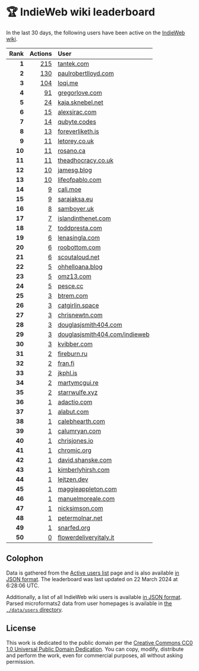 # 🏆 IndieWeb wiki leaderboard

In the last 30 days, the following users have been active on the [IndieWeb wiki](https://indieweb.org).

| Rank | Actions | User |
|-----:|--------:|:-----|
| **1** | [215](https://indieweb.org/Special:Contributions/Tantek.com) | [tantek.com](http://tantek.com) |
| **2** | [130](https://indieweb.org/Special:Contributions/Paulrobertlloyd.com) | [paulrobertlloyd.com](http://paulrobertlloyd.com) |
| **3** | [104](https://indieweb.org/Special:Contributions/Loqi.me) | [loqi.me](http://loqi.me) |
| **4** | [91](https://indieweb.org/Special:Contributions/Gregorlove.com) | [gregorlove.com](http://gregorlove.com) |
| **5** | [24](https://indieweb.org/Special:Contributions/Kaja.sknebel.net) | [kaja.sknebel.net](http://kaja.sknebel.net) |
| **6** | [15](https://indieweb.org/Special:Contributions/Alexsirac.com) | [alexsirac.com](http://alexsirac.com) |
| **7** | [14](https://indieweb.org/Special:Contributions/Qubyte.codes) | [qubyte.codes](http://qubyte.codes) |
| **8** | [13](https://indieweb.org/Special:Contributions/Foreverliketh.is) | [foreverliketh.is](http://foreverliketh.is) |
| **9** | [11](https://indieweb.org/Special:Contributions/Letorey.co.uk) | [letorey.co.uk](http://letorey.co.uk) |
| **10** | [11](https://indieweb.org/Special:Contributions/Rosano.ca) | [rosano.ca](http://rosano.ca) |
| **11** | [11](https://indieweb.org/Special:Contributions/Theadhocracy.co.uk) | [theadhocracy.co.uk](http://theadhocracy.co.uk) |
| **12** | [10](https://indieweb.org/Special:Contributions/Jamesg.blog) | [jamesg.blog](http://jamesg.blog) |
| **13** | [10](https://indieweb.org/Special:Contributions/Lifeofpablo.com) | [lifeofpablo.com](http://lifeofpablo.com) |
| **14** | [9](https://indieweb.org/Special:Contributions/Cali.moe) | [cali.moe](http://cali.moe) |
| **15** | [9](https://indieweb.org/Special:Contributions/Sarajaksa.eu) | [sarajaksa.eu](http://sarajaksa.eu) |
| **16** | [8](https://indieweb.org/Special:Contributions/Samboyer.uk) | [samboyer.uk](http://samboyer.uk) |
| **17** | [7](https://indieweb.org/Special:Contributions/Islandinthenet.com) | [islandinthenet.com](http://islandinthenet.com) |
| **18** | [7](https://indieweb.org/Special:Contributions/Toddpresta.com) | [toddpresta.com](http://toddpresta.com) |
| **19** | [6](https://indieweb.org/Special:Contributions/Lenasingla.com) | [lenasingla.com](http://lenasingla.com) |
| **20** | [6](https://indieweb.org/Special:Contributions/Roobottom.com) | [roobottom.com](http://roobottom.com) |
| **21** | [6](https://indieweb.org/Special:Contributions/Scoutaloud.net) | [scoutaloud.net](http://scoutaloud.net) |
| **22** | [5](https://indieweb.org/Special:Contributions/Ohhelloana.blog) | [ohhelloana.blog](http://ohhelloana.blog) |
| **23** | [5](https://indieweb.org/Special:Contributions/Omz13.com) | [omz13.com](http://omz13.com) |
| **24** | [5](https://indieweb.org/Special:Contributions/Pesce.cc) | [pesce.cc](http://pesce.cc) |
| **25** | [3](https://indieweb.org/Special:Contributions/Btrem.com) | [btrem.com](http://btrem.com) |
| **26** | [3](https://indieweb.org/Special:Contributions/Catgirlin.space) | [catgirlin.space](http://catgirlin.space) |
| **27** | [3](https://indieweb.org/Special:Contributions/Chrisnewtn.com) | [chrisnewtn.com](http://chrisnewtn.com) |
| **28** | [3](https://indieweb.org/Special:Contributions/Douglasjsmith404.com) | [douglasjsmith404.com](http://douglasjsmith404.com) |
| **29** | [3](https://indieweb.org/Special:Contributions/Douglasjsmith404.com_indieweb) | [douglasjsmith404.com/indieweb](http://douglasjsmith404.com/indieweb) |
| **30** | [3](https://indieweb.org/Special:Contributions/Kvibber.com) | [kvibber.com](http://kvibber.com) |
| **31** | [2](https://indieweb.org/Special:Contributions/Fireburn.ru) | [fireburn.ru](http://fireburn.ru) |
| **32** | [2](https://indieweb.org/Special:Contributions/Fran.fi) | [fran.fi](http://fran.fi) |
| **33** | [2](https://indieweb.org/Special:Contributions/Jkphl.is) | [jkphl.is](http://jkphl.is) |
| **34** | [2](https://indieweb.org/Special:Contributions/Martymcgui.re) | [martymcgui.re](http://martymcgui.re) |
| **35** | [2](https://indieweb.org/Special:Contributions/Starrwulfe.xyz) | [starrwulfe.xyz](http://starrwulfe.xyz) |
| **36** | [1](https://indieweb.org/Special:Contributions/Adactio.com) | [adactio.com](http://adactio.com) |
| **37** | [1](https://indieweb.org/Special:Contributions/Alabut.com) | [alabut.com](http://alabut.com) |
| **38** | [1](https://indieweb.org/Special:Contributions/Calebhearth.com) | [calebhearth.com](http://calebhearth.com) |
| **39** | [1](https://indieweb.org/Special:Contributions/Calumryan.com) | [calumryan.com](http://calumryan.com) |
| **40** | [1](https://indieweb.org/Special:Contributions/Chrisjones.io) | [chrisjones.io](http://chrisjones.io) |
| **41** | [1](https://indieweb.org/Special:Contributions/Chromic.org) | [chromic.org](http://chromic.org) |
| **42** | [1](https://indieweb.org/Special:Contributions/David.shanske.com) | [david.shanske.com](http://david.shanske.com) |
| **43** | [1](https://indieweb.org/Special:Contributions/Kimberlyhirsh.com) | [kimberlyhirsh.com](http://kimberlyhirsh.com) |
| **44** | [1](https://indieweb.org/Special:Contributions/Lejtzen.dev) | [lejtzen.dev](http://lejtzen.dev) |
| **45** | [1](https://indieweb.org/Special:Contributions/Maggieappleton.com) | [maggieappleton.com](http://maggieappleton.com) |
| **46** | [1](https://indieweb.org/Special:Contributions/Manuelmoreale.com) | [manuelmoreale.com](http://manuelmoreale.com) |
| **47** | [1](https://indieweb.org/Special:Contributions/Nicksimson.com) | [nicksimson.com](http://nicksimson.com) |
| **48** | [1](https://indieweb.org/Special:Contributions/Petermolnar.net) | [petermolnar.net](http://petermolnar.net) |
| **49** | [1](https://indieweb.org/Special:Contributions/Snarfed.org) | [snarfed.org](http://snarfed.org) |
| **50** | [0](https://indieweb.org/Special:Contributions/Flowerdeliveryitaly.it) | [flowerdeliveryitaly.it](http://flowerdeliveryitaly.it) |


## Colophon

Data is gathered from the [Active users list](https://indieweb.org/Special:ActiveUsers) page and is also available [in JSON format](https://github.com/jgarber623/indieweb-wiki-leaderboard/blob/main/data/leaderboard.json). The leaderboard was last updated on 22 March 2024 at 6:28:06 UTC.

Additionally, a list of all IndieWeb wiki users is available [in JSON format](https://github.com/jgarber623/indieweb-wiki-leaderboard/blob/main/data/users.json). Parsed microformats2 data from user homepages is available in [the `./data/users` directory](https://github.com/jgarber623/indieweb-wiki-leaderboard/blob/main/data/users).

## License

This work is dedicated to the public domain per the [Creative Commons CC0 1.0 Universal Public Domain Dedication](https://creativecommons.org/publicdomain/zero/1.0/). You can copy, modify, distribute and perform the work, even for commercial purposes, all without asking permission.
